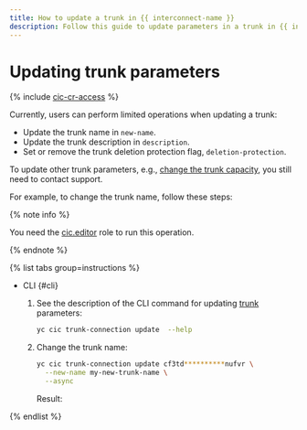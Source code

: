 ```yaml
---
title: How to update a trunk in {{ interconnect-name }}
description: Follow this guide to update parameters in a trunk in {{ interconnect-name }}.
---
```


# Updating trunk parameters

{% include [cic-cr-access](../../_includes/interconnect/cic-cr-access.md) %}

Currently, users can perform limited operations when updating a trunk:
* Update the trunk name in `new-name`.
* Update the trunk description in `description`.
* Set or remove the trunk deletion protection flag, `deletion-protection`.

To update other trunk parameters, e.g., [change the trunk capacity](../tutorials/trunk-capacity-change.md), you still need to contact support.

For example, to change the trunk name, follow these steps:

{% note info %}

You need the [cic.editor](../security/index.md#cic-editor) role to run this operation.

{% endnote %}

{% list tabs group=instructions %}

- CLI {#cli}

  1. See the description of the CLI command for updating [trunk](../concepts/trunk.md) parameters:

      ```bash
      yc cic trunk-connection update  --help
      ```

  1. Change the trunk name:

      ```bash
      yc cic trunk-connection update cf3td**********nufvr \
        --new-name my-new-trunk-name \
        --async
      ```

      Result:



{% endlist %}

